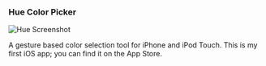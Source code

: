 ### Hue Color Picker

![Hue Screenshot][screenshot]

[screenshot]: http://assets.quells.net/hue/ScreenshotSquare.png

A gesture based color selection tool for iPhone and iPod Touch. This is my first iOS app; you can find it on the App Store.